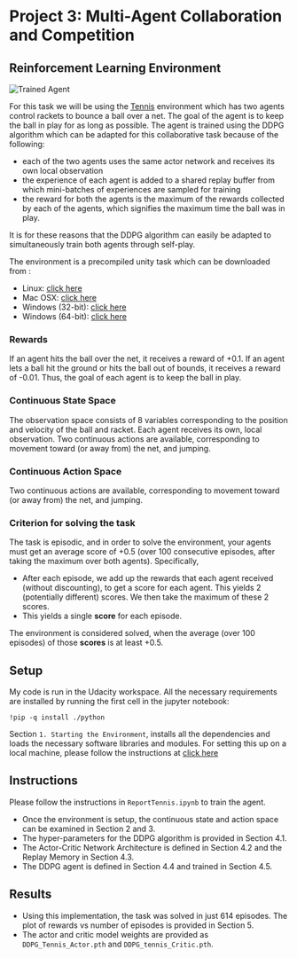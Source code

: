 [//]: # (Image References)

[image1]: https://user-images.githubusercontent.com/10624937/42135623-e770e354-7d12-11e8-998d-29fc74429ca2.gif "Trained Agent"
[image2]: https://user-images.githubusercontent.com/10624937/42135622-e55fb586-7d12-11e8-8a54-3c31da15a90a.gif "Soccer"


# Project 3: Multi-Agent Collaboration and Competition

## Reinforcement Learning Environment
![Trained Agent][image1]

For this task we will be using the [Tennis](https://github.com/Unity-Technologies/ml-agents/blob/master/docs/Learning-Environment-Examples.md#tennis) environment which has two agents control rackets to bounce a ball over a net. The goal of the agent is to keep the ball in play for as long as possible.
The agent is trained using the DDPG algorithm which can be adapted for this collaborative task because of the following:

- each of the two agents uses the same actor network and receives its own local observation
- the experience of each agent is added to a shared replay buffer from which mini-batches of experiences are sampled for training
- the reward for both the agents is the maximum of the rewards collected by each of the agents, which signifies the maximum time the ball was in play.

It is for these reasons that the DDPG algorithm can easily be adapted to simultaneously train both agents through self-play.



The environment is a precompiled unity task which can be downloaded from :

- Linux: [click here](https://s3-us-west-1.amazonaws.com/udacity-drlnd/P3/Tennis/Tennis_Linux.zip)
- Mac OSX: [click here](https://s3-us-west-1.amazonaws.com/udacity-drlnd/P3/Tennis/Tennis.app.zip)
- Windows (32-bit): [click here](https://s3-us-west-1.amazonaws.com/udacity-drlnd/P3/Tennis/Tennis_Windows_x86.zip)
- Windows (64-bit): [click here](https://s3-us-west-1.amazonaws.com/udacity-drlnd/P3/Tennis/Tennis_Windows_x86_64.zip)

### Rewards
If an agent hits the ball over the net, it receives a reward of +0.1.  If an agent lets a ball hit the ground or hits the ball out of bounds, it receives a reward of -0.01.  Thus, the goal of each agent is to keep the ball in play.

### Continuous State Space
The observation space consists of 8 variables corresponding to the position and velocity of the ball and racket. Each agent receives its own, local observation.  Two continuous actions are available, corresponding to movement toward (or away from) the net, and jumping. 

### Continuous Action Space
Two continuous actions are available, corresponding to movement toward (or away from) the net, and jumping. 

### Criterion for solving the task
The task is episodic, and in order to solve the environment, your agents must get an average score of +0.5 (over 100 consecutive episodes, after taking the maximum over both agents). Specifically,

- After each episode, we add up the rewards that each agent received (without discounting), to get a score for each agent. This yields 2 (potentially different) scores. We then take the maximum of these 2 scores.
- This yields a single **score** for each episode.

The environment is considered solved, when the average (over 100 episodes) of those **scores** is at least +0.5.

## Setup 
My code is run in the Udacity workspace. All the necessary requirements are installed by running the first cell in the jupyter notebook:

`!pip -q install ./python`

Section `1. Starting the Environment`, installs all the dependencies and loads the necessary software libraries and modules. 
For setting this up on a local machine, please follow the instructions at [click here](https://github.com/udacity/deep-reinforcement-learning)

## Instructions

Please follow the instructions in `ReportTennis.ipynb` to train the agent. 
- Once the environment is setup, the continuous state and action space can be examined in Section 2 and 3.
- The hyper-parameters for the DDPG algorithm is provided in Section 4.1.
- The Actor-Critic Network Architecture is defined in Section 4.2 and the Replay Memory in Section 4.3.
- The DDPG agent is defined in Section 4.4 and trained in Section 4.5.

## Results
- Using this implementation, the task was solved in just 614 episodes. The plot of rewards vs number of episodes is provided in Section 5.
- The actor and critic model weights are provided as `DDPG_Tennis_Actor.pth` and `DDPG_tennis_Critic.pth`. 
